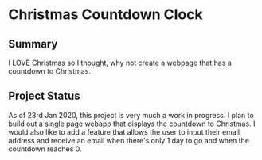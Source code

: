 # Christmas Countdown Clock
## Summary
I LOVE Christmas so I thought, why not create a webpage that has a countdown to Christmas. 

## Project Status 
As of 23rd Jan 2020, this project is very much a work in progress. I plan to build out a single page webapp that displays the countdown to Christmas. I would also like to add a feature that allows the user to input their email address and receive an email when there's only 1 day to go and when the countdown reaches 0. 
